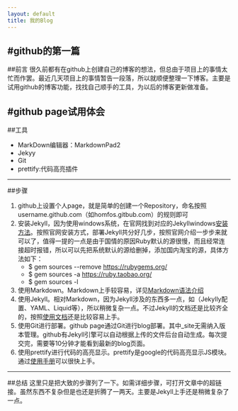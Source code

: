 ```yaml
---
layout: default
title: 我的Blog
---
```


#github的第一篇
---
##前言
很久前都有在github上创建自己的博客的想法，但总由于项目上的事情太忙而作罢。最近几天项目上的事情暂告一段落，所以就顺便整理一下博客。主要是试用github的博客功能，找找自己顺手的工具，为以后的博客更新做准备。

#github page试用体会
---
##工具
- MarkDown编辑器：MarkdownPad2
- Jekyy
- Git
- prettify:代码高亮插件

---

##步骤
1. github上设置个人page，就是简单的创建一个Repository，命名按照username.github.com（如homfos.gitbub.com）的规则即可
2. 安装Jekyll，因为使用windows系统，在官网找到对应的Jekyllwindows[安装方法](http://jekyll-windows.juthilo.com/)。按照官网安装方式，部署Jekyll共分好几步，按照官网介绍一步步来就可以了，值得一提的一点是由于国情的原因Ruby默认的源很慢，而且经常连接超时报错，所以可以先把系统默认的源给删掉，添加国内淘宝的源，具体方法如下：
	- $ gem sources --remove  https://rubygems.org/
	- $ gem sources -a https://ruby.taobao.org/
	- $ gem sources -l
3. 使用Markdown。Markdown上手较容易，详见[Markdown语法介绍](http://daringfireball.net/projects/markdown/syntax#list)
4. 使用Jekyll。相对Markdown，因为Jekyll涉及的东西多一点，如（Jekylly配置、YAML、Liquid等），所以稍微复杂一点。不过Jekyll的文档还是比较齐全的，按照[使用文档](http://jekyllrb.com/docs/usage/)还是比较容易上手。
5. 使用Git进行部署。github page通过Git进行blog部署。其中_site无需纳入版本管理。github有Jekyll引擎可以自动根据上传的文件后台自动生成。每次提交完，需要等10分钟才能看到最新的blog页面。
6. 使用prettify进行代码的高亮显示。prettify是google的代码高亮显示JS模块。通过[使用手册](https://code.google.com/p/google-code-prettify/wiki/GettingStarted)可以很快上手。

---
##总结
这里只是把大致的步骤列了一下。如需详细步骤，可打开文章中的超链接。虽然东西不复杂但是也还是折腾了一两天。主要是Jekyll上手还是稍微复杂了一点。